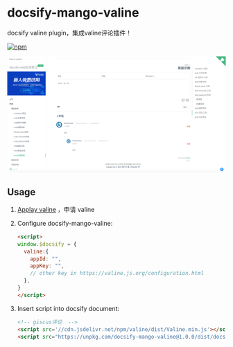 # docsify-mango-valine
docsify valine plugin，集成valine评论插件！

[![npm](https://img.shields.io/npm/v/docsify-plugin-toc.svg?style=flat-square)](https://www.npmjs.com/package/docsify-mango-valine)

![示例](demo.png)


## Usage
1. [Applay valine](https://valine.js.org/quickstart.html) ，申请 valine

2. Configure docsify-mango-valine:

    ```html
    <script>
    window.$docsify = {
      valine:{
        appId: "",
        appKey: "",
        // other key in https://valine.js.org/configuration.html
      },
    }
    </script>
    ```

3. Insert script into docsify document:

    ```html
    <!-- giscus评论  -->
    <script src='//cdn.jsdelivr.net/npm/valine/dist/Valine.min.js'></script>
    <script src="https://unpkg.com/docsify-mango-valine@1.0.0/dist/docsify-mango-valine.min.js"></script>
    ```
